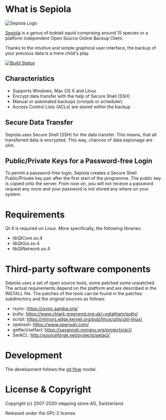 # What is Sepiola

![Sepiola Logo](http://www.sepiola.org/fileadmin/templates/images/logo.png)

[Sepiola](http://www.sepiola.org) is a genus of bobtail squid comprising around 15 species or a platform independent Open Source Online Backup Client.

Thanks to the intuitive and simple graphical user interface, the backup of your precious data is a mere child's play.

[![Build Status](https://travis-ci.com/stepping-stone/sepiola.svg)](https://travis-ci.com/stepping-stone/sepiola)

## Characteristics

* Supports Windows, Mac OS X and Linux
* Encrypt data transfer with the help of Secure Shell (SSH)
* Manual or automated backups (cronjob or scheduler)
* Access Control Lists (ACLs) are stored within the backup

## Secure Data Transfer

Sepiola uses Secure Shell (SSH) for the data transfer. This means, that all transferred data is encrypted. This way, chances of data espionage are slim.

## Public/Private Keys for a Password-free Login

To permit a password-free login, Sepiola creates a Secure Shell Public/Private key pair after the first start of the programme. The public key is copied onto the server. From now on, you will not receive a password request any more and your password is not stored any where on your system.

# Requirements

Qt 4 is required on Linux. More specifically, the following libraries:
* libQtCore.so.4
* libQtGui.so.4
* libQtNetwork.so.4

# Third-party software components

Sepiola uses a set of open source tools, some patched some unpatched.
The actual requirements depend on the platform and are described in the INSTALL
file. The patches of the tools can be found in the patches subdirectory and the
original sources as follows:

* rsync: https://rsync.samba.org/
* putty: https://www.chiark.greenend.org.uk/~sgtatham/putty/
* script: https://mirrors.edge.kernel.org/pub/linux/utils/util-linux/
* openssh: https://www.openssh.com/
* getfacl/setfacl: https://savannah.nongnu.org/projects/acl/
* SetACL: http://sourceforge.net/projects/setacl/

# Development

The development follows the [git flow](http://nvie.com/posts/a-successful-git-branching-model/) model.

# License & Copyright

Copyright (c) 2007-2020 stepping stone AG, Switzerland.

Released under the GPL-2 license.
